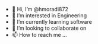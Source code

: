- 👋 Hi, I’m @hmoradi872
- 👀 I’m interested in Engineering 
- 🌱 I’m currently learning software
- 💞️ I’m looking to collaborate on 
- 📫 How to reach me ...

<!---
hossein710/hossein710 is a ✨ special ✨ repository because its `README.md` (this file) appears on your GitHub profile.
You can click the Preview link to take a look at your changes.
--->
